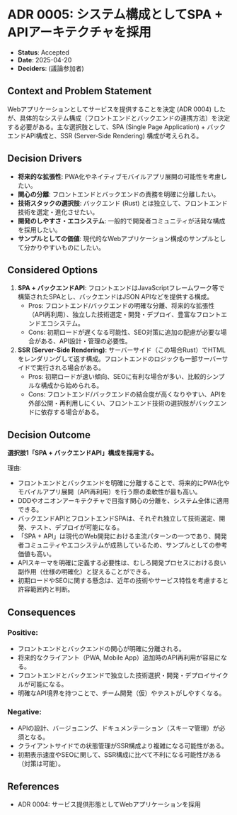 # ADR 0005: システム構成としてSPA + APIアーキテクチャを採用

*   **Status**: Accepted
*   **Date**: 2025-04-20
*   **Deciders**: (議論参加者)

## Context and Problem Statement

Webアプリケーションとしてサービスを提供することを決定 (ADR 0004) したが、具体的なシステム構成（フロントエンドとバックエンドの連携方法）を決定する必要がある。主な選択肢として、SPA (Single Page Application) + バックエンドAPI構成と、SSR (Server-Side Rendering) 構成が考えられる。

## Decision Drivers

*   **将来的な拡張性**: PWA化やネイティブモバイルアプリ展開の可能性を考慮したい。
*   **関心の分離**: フロントエンドとバックエンドの責務を明確に分離したい。
*   **技術スタックの選択肢**: バックエンド (Rust) とは独立して、フロントエンド技術を選定・進化させたい。
*   **開発のしやすさ・エコシステム**: 一般的で開発者コミュニティが活発な構成を採用したい。
*   **サンプルとしての価値**: 現代的なWebアプリケーション構成のサンプルとして分かりやすいものにしたい。

## Considered Options

1.  **SPA + バックエンドAPI**: フロントエンドはJavaScriptフレームワーク等で構築されたSPAとし、バックエンドはJSON APIなどを提供する構成。
    *   Pros: フロントエンド/バックエンドの明確な分離、将来的な拡張性（API再利用）、独立した技術選定・開発・デプロイ、豊富なフロントエンドエコシステム。
    *   Cons: 初期ロードが遅くなる可能性、SEO対策に追加の配慮が必要な場合がある、API設計・管理の必要性。
2.  **SSR (Server-Side Rendering)**: サーバーサイド（この場合Rust）でHTMLをレンダリングして返す構成。フロントエンドのロジックも一部サーバーサイドで実行される場合がある。
    *   Pros: 初期ロードが速い傾向、SEOに有利な場合が多い、比較的シンプルな構成から始められる。
    *   Cons: フロントエンド/バックエンドの結合度が高くなりやすい、APIを外部公開・再利用しにくい、フロントエンド技術の選択肢がバックエンドに依存する場合がある。

## Decision Outcome

**選択肢1「SPA + バックエンドAPI」構成を採用する。**

理由:
*   フロントエンドとバックエンドを明確に分離することで、将来的にPWA化やモバイルアプリ展開（API再利用）を行う際の柔軟性が最も高い。
*   DDDやオニオンアーキテクチャで目指す関心の分離を、システム全体に適用できる。
*   バックエンドAPIとフロントエンドSPAは、それぞれ独立して技術選定、開発、テスト、デプロイが可能になる。
*   「SPA + API」は現代のWeb開発における主流パターンの一つであり、開発者コミュニティやエコシステムが成熟しているため、サンプルとしての参考価値も高い。
*   APIスキーマを明確に定義する必要性は、むしろ開発プロセスにおける良い副作用（仕様の明確化）と捉えることができる。
*   初期ロードやSEOに関する懸念は、近年の技術やサービス特性を考慮すると許容範囲内と判断。

## Consequences

### Positive:
*   フロントエンドとバックエンドの関心が明確に分離される。
*   将来的なクライアント（PWA, Mobile App）追加時のAPI再利用が容易になる。
*   フロントエンドとバックエンドで独立した技術選択・開発・デプロイサイクルが可能になる。
*   明確なAPI境界を持つことで、チーム開発（仮）やテストがしやすくなる。

### Negative:
*   APIの設計、バージョニング、ドキュメンテーション（スキーマ管理）が必須となる。
*   クライアントサイドでの状態管理がSSR構成より複雑になる可能性がある。
*   初期表示速度やSEOに関して、SSR構成に比べて不利になる可能性がある（対策は可能）。

## References

*   ADR 0004: サービス提供形態としてWebアプリケーションを採用 